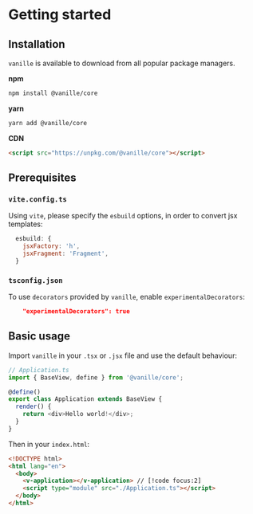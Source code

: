 # Getting started

## Installation

`vanille` is available to download from all popular package managers.

**npm**

```bash
npm install @vanille/core
```

**yarn**

```bash
yarn add @vanille/core
```

**CDN**

```html
<script src="https://unpkg.com/@vanille/core"></script>
```

## Prerequisites

### `vite.config.ts`
Using `vite`, please specify the `esbuild` options, in order to convert jsx templates:

```js
  esbuild: {
    jsxFactory: 'h',
    jsxFragment: 'Fragment',
  }
```

### `tsconfig.json`
To use `decorators` provided by `vanille`, enable `experimentalDecorators`:

```json
    "experimentalDecorators": true
```

## Basic usage

Import `vanille` in your `.tsx` or `.jsx` file and use the default behaviour:

```ts
// Application.ts
import { BaseView, define } from '@vanille/core';

@define()
export class Application extends BaseView {
  render() {
    return <div>Hello world!</div>;
  }
}
```

Then in your `index.html`:

```html
<!DOCTYPE html>
<html lang="en">
  <body>
    <v-application></v-application> // [!code focus:2]
    <script type="module" src="./Application.ts"></script>
  </body>
</html>
```
